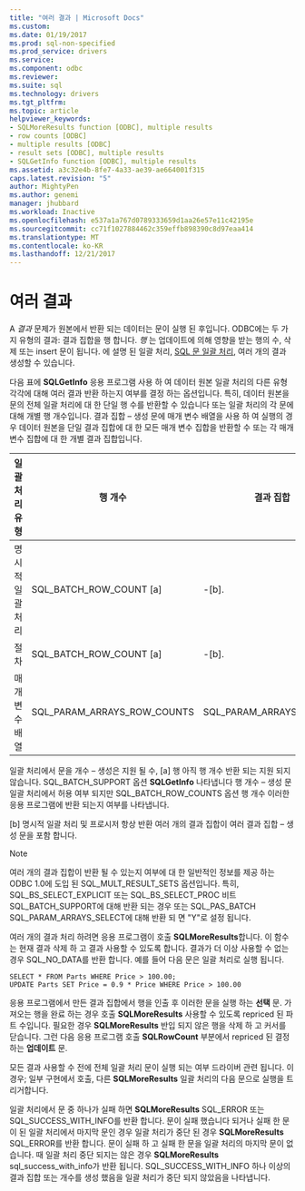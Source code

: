 ```yaml
---
title: "여러 결과 | Microsoft Docs"
ms.custom: 
ms.date: 01/19/2017
ms.prod: sql-non-specified
ms.prod_service: drivers
ms.service: 
ms.component: odbc
ms.reviewer: 
ms.suite: sql
ms.technology: drivers
ms.tgt_pltfrm: 
ms.topic: article
helpviewer_keywords:
- SQLMoreResults function [ODBC], multiple results
- row counts [ODBC]
- multiple results [ODBC]
- result sets [ODBC], multiple results
- SQLGetInfo function [ODBC], multiple results
ms.assetid: a3c32e4b-8fe7-4a33-ae39-ae664001f315
caps.latest.revision: "5"
author: MightyPen
ms.author: genemi
manager: jhubbard
ms.workload: Inactive
ms.openlocfilehash: e537a1a767d0789333659d1aa26e57e11c42195e
ms.sourcegitcommit: cc71f1027884462c359effb898390c8d97eaa414
ms.translationtype: MT
ms.contentlocale: ko-KR
ms.lasthandoff: 12/21/2017
---
```

# <a name="multiple-results"></a>여러 결과
A *결과* 문제가 원본에서 반환 되는 데이터는 문이 실행 된 후입니다. ODBC에는 두 가지 유형의 결과: 결과 집합을 행 합니다. *행* 는 업데이트에 의해 영향을 받는 행의 수, 삭제 또는 insert 문이 됩니다. 에 설명 된 일괄 처리, [SQL 문 일괄 처리](../../../odbc/reference/develop-app/batches-of-sql-statements.md), 여러 개의 결과 생성할 수 있습니다.  
  
 다음 표에 **SQLGetInfo** 응용 프로그램 사용 하 여 데이터 원본 일괄 처리의 다른 유형 각각에 대해 여러 결과 반환 하는지 여부를 결정 하는 옵션입니다. 특히, 데이터 원본을 문의 전체 일괄 처리에 대 한 단일 행 수를 반환할 수 있습니다 또는 일괄 처리의 각 문에 대해 개별 행 개수입니다. 결과 집합 – 생성 문에 매개 변수 배열을 사용 하 여 실행의 경우 데이터 원본을 단일 결과 집합에 대 한 모든 매개 변수 집합을 반환할 수 또는 각 매개 변수 집합에 대 한 개별 결과 집합입니다.  
  
|일괄 처리 유형|행 개수|결과 집합|  
|----------------|----------------|-----------------|  
|명시적 일괄 처리|SQL_BATCH_ROW_COUNT [a]|-[b].|  
|절차|SQL_BATCH_ROW_COUNT [a]|-[b].|  
|매개 변수 배열|SQL_PARAM_ARRAYS_ROW_COUNTS|SQL_PARAM_ARRAYS_SELECTS|  
  
 일괄 처리에서 문을 개수 – 생성은 지원 될 수, [a] 행 아직 행 개수 반환 되는 지원 되지 않습니다. SQL_BATCH_SUPPORT 옵션 **SQLGetInfo** 나타냅니다 행 개수 – 생성 문 일괄 처리에서 허용 여부 되지만 SQL_BATCH_ROW_COUNTS 옵션 행 개수 이러한 응용 프로그램에 반환 되는지 여부를 나타냅니다.  
  
 [b] 명시적 일괄 처리 및 프로시저 항상 반환 여러 개의 결과 집합이 여러 결과 집합 – 생성 문을 포함 합니다.  
  
> [!NOTE]  
>  여러 개의 결과 집합이 반환 될 수 있는지 여부에 대 한 일반적인 정보를 제공 하는 ODBC 1.0에 도입 된 SQL_MULT_RESULT_SETS 옵션입니다. 특히, SQL_BS_SELECT_EXPLICIT 또는 SQL_BS_SELECT_PROC 비트 SQL_BATCH_SUPPORT에 대해 반환 되는 경우 또는 SQL_PAS_BATCH SQL_PARAM_ARRAYS_SELECT에 대해 반환 되 면 "Y"로 설정 됩니다.  
  
 여러 개의 결과 처리 하려면 응용 프로그램이 호출 **SQLMoreResults**합니다. 이 함수는 현재 결과 삭제 하 고 결과 사용할 수 있도록 합니다. 결과가 더 이상 사용할 수 없는 경우 SQL_NO_DATA를 반환 합니다. 예를 들어 다음 문은 일괄 처리로 실행 됩니다.  
  
```  
SELECT * FROM Parts WHERE Price > 100.00;  
UPDATE Parts SET Price = 0.9 * Price WHERE Price > 100.00  
```  
  
 응용 프로그램에서 만든 결과 집합에서 행을 인출 후 이러한 문을 실행 하는 **선택** 문. 가져오는 행을 완료 하는 경우 호출 **SQLMoreResults** 사용할 수 있도록 repriced 된 파트 수입니다. 필요한 경우 **SQLMoreResults** 반입 되지 않은 행을 삭제 하 고 커서를 닫습니다. 그런 다음 응용 프로그램 호출 **SQLRowCount** 부분에서 repriced 된 결정 하는 **업데이트** 문.  
  
 모든 결과 사용할 수 전에 전체 일괄 처리 문이 실행 되는 여부 드라이버 관련 됩니다. 이 경우; 일부 구현에서 호출, 다른 **SQLMoreResults** 일괄 처리의 다음 문으로 실행을 트리거합니다.  
  
 일괄 처리에서 문 중 하나가 실패 하면 **SQLMoreResults** SQL_ERROR 또는 SQL_SUCCESS_WITH_INFO를 반환 합니다. 문이 실패 했습니다 되거나 실패 한 문이 된 일괄 처리에서 마지막 문인 경우 일괄 처리가 중단 된 경우 **SQLMoreResults** SQL_ERROR를 반환 합니다. 문이 실패 하 고 실패 한 문을 일괄 처리의 마지막 문이 없습니다. 때 일괄 처리 중단 되지는 않은 경우 **SQLMoreResults** sql_success_with_info가 반환 됩니다. SQL_SUCCESS_WITH_INFO 하나 이상의 결과 집합 또는 개수를 생성 했음을 일괄 처리가 중단 되지 않았음을 나타냅니다.
